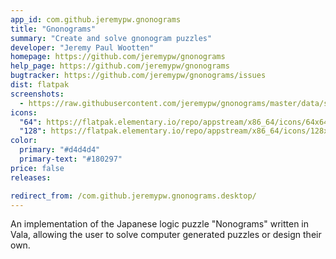 ```yaml
---
app_id: com.github.jeremypw.gnonograms
title: "Gnonograms"
summary: "Create and solve gnonogram puzzles"
developer: "Jeremy Paul Wootten"
homepage: https://github.com/jeremypw/gnonograms
help_page: https://github.com/jeremypw/gnonograms
bugtracker: https://github.com/jeremypw/gnonograms/issues
dist: flatpak
screenshots:
  - https://raw.githubusercontent.com/jeremypw/gnonograms/master/data/screenshots/GnonogramsSolvingLight.png
icons:
  "64": https://flatpak.elementary.io/repo/appstream/x86_64/icons/64x64/com.github.jeremypw.gnonograms.png
  "128": https://flatpak.elementary.io/repo/appstream/x86_64/icons/128x128/com.github.jeremypw.gnonograms.png
color:
  primary: "#d4d4d4"
  primary-text: "#180297"
price: false
releases:

redirect_from: /com.github.jeremypw.gnonograms.desktop/
---
```


<p>An implementation of the Japanese logic puzzle "Nonograms" written in Vala, allowing the user to solve computer generated puzzles or design their own.</p>